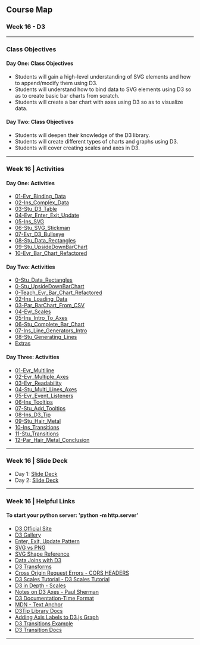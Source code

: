 ## Course Map
### Week 16 - D3
-----------------------------------------

### Class Objectives

#### Day One: Class Objectives

* Students will gain a high-level understanding of SVG elements and how to append/modify them using D3.
* Students will understand how to bind data to SVG elements using D3 so as to create basic bar charts from scratch.
* Students will create a bar chart with axes using D3 so as to visualize data.

#### Day Two: Class Objectives

* Students will deepen their knowledge of the D3 library.
* Students will create different types of charts and graphs using D3.
* Students will cover creating scales and axes in D3.



-----------------------------------------

### Week 16 | Activities

#### Day One: Activities

* [01-Evr_Binding_Data](activities/day-1/01-Evr_Binding_Data)
* [02-Ins_Complex_Data](activities/day-1/02-Ins_Complex_Data)
* [03-Stu_D3_Table](activities/day-1/03-Stu_D3_Table)
* [04-Evr_Enter_Exit_Update](activities/day-1/04-Evr_Enter_Exit_Update)
* [05-Ins_SVG](activities/day-1/05-Ins_SVG)
* [06-Stu_SVG_Stickman](activities/day-1/06-Stu_SVG_Stickman)
* [07-Evr_D3_Bullseye](activities/day-1/07-Evr_D3_Bullseye)
* [08-Stu_Data_Rectangles](activities/day-1/08-Stu_Data_Rectangles)
* [09-Stu_UpsideDownBarChart](activities/day-1/09-Stu_UpsideDownBarChart)
* [10-Evr_Bar_Chart_Refactored](activities/day-1/10-Evr_Bar_Chart_Refactored)

#### Day Two: Activities

* [0-Stu_Data_Rectangles](activities/day-2/0-Stu_Data_Rectangles)
* [0-Stu_UpsideDownBarChart](activities/day-2/0-Stu_UpsideDownBarChart)
* [0-Teach_Evr_Bar_Chart_Refactored](activities/day-2/0-Teach_Evr_Bar_Chart_Refactored)
* [02-Ins_Loading_Data](activities/day-2/02-Ins_Loading_Data)
* [03-Par_BarChart_From_CSV](activities/day-2/03-Par_BarChart_From_CSV)
* [04-Evr_Scales](activities/day-2/04-Evr_Scales)
* [05-Ins_Intro_To_Axes](activities/day-2/05-Ins_Intro_To_Axes)
* [06-Stu_Complete_Bar_Chart](activities/day-2/06-Stu_Complete_Bar_Chart)
* [07-Ins_Line_Generators_Intro](activities/day-2/07-Ins_Line_Generators_Intro)
* [08-Stu_Generating_Lines](activities/day-2/08-Stu_Generating_Lines)
* [Extras](activities/day-2/Extras)

#### Day Three: Activities

* [01-Evr_Multiline](activities/day-3/01-Evr_Multiline)
* [02-Evr_Multiple_Axes](activities/day-3/02-Evr_Multiple_Axes)
* [03-Evr_Readability](activities/day-3/03-Evr_Readability)
* [04-Stu_Multi_Lines_Axes](activities/day-3/04-Stu_Multi_Lines_Axes)
* [05-Evr_Event_Listeners](activities/day-3/05-Evr_Event_Listeners)
* [06-Ins_Tooltips](activities/day-3/06-Ins_Tooltips)
* [07-Stu_Add_Tooltips](activities/day-3/07-Stu_Add_Tooltips)
* [08-Ins_D3_Tip](activities/day-3/08-Ins_D3_Tip)
* [09-Stu_Hair_Metal](activities/day-3/09-Stu_Hair_Metal)
* [10-Ins_Transitions](activities/day-3/10-Ins_Transitions)
* [11-Stu_Transitions](activities/day-3/11-Stu_Transitions) 
* [12-Par_Hair_Metal_Conclusion](activities/day-3/12-Par_Hair_Metal_Conclusion) 

-----------------------------------------

### Week 16 | Slide Deck

* Day 1: [Slide Deck](resources/slide-decks/day-1)
* Day 2: [Slide Deck](resources/slide-decks/day-2)

-----------------------------------------

### Week 16 | Helpful Links

#### To start your python server: 'python -m http.server'

* [D3 Official Site](https://d3js.org/)
* [D3 Gallery](https://github.com/d3/d3/wiki/Gallery)
* [Enter, Exit, Update Pattern](http://animateddata.co.uk/lab/d3enterexit/)
* [SVG vs PNG](http://www.compatt.com/lab/IandA/IandA_00-00-02.htm)
* [SVG Shape Reference](https://developer.mozilla.org/en-US/docs/Web/SVG/Tutorial/Basic_Shapes)
* [Data Joins with D3](https://bost.ocks.org/mike/join/)
* [D3 Transforms](https://bost.ocks.org/mike/d3/workshop/#107)
* [Cross Origin Request Errors - CORS HEADERS](https://stackoverflow.com/questions/20041656/xmlhttprequest-cannot-load-file-cross-origin-requests-are-only-supported-for-ht)
* [D3 Scales Tutorial - D3 Scales Tutorial](http://alignedleft.com/tutorials/d3/scales)
* [D3 in Depth - Scales](http://d3indepth.com/scales/)
* [Notes on D3 Axes - Paul Sherman](https://github.com/pshrmn/notes/blob/master/d3/axes.md)
* [D3 Documentation-Time Format](https://github.com/d3/d3-time-format#locale_format)
* [MDN - Text Anchor](https://developer.mozilla.org/en-US/docs/Web/SVG/Attribute/text-anchor)
* [D3Tip Library Docs](https://github.com/Caged/d3-tip)
* [Adding Axis Labels to D3.js Graph](http://www.d3noob.org/2012/12/adding-axis-labels-to-d3js-graph.html)
* [D3 Transitions Example](https://bl.ocks.org/d3noob/899a0b2490318a96f9ebd40a5a84e4a7)
* [D3 Transition Docs](https://github.com/d3/d3/blob/master/API.md#transitions-d3-transition)
-----------------------------------------